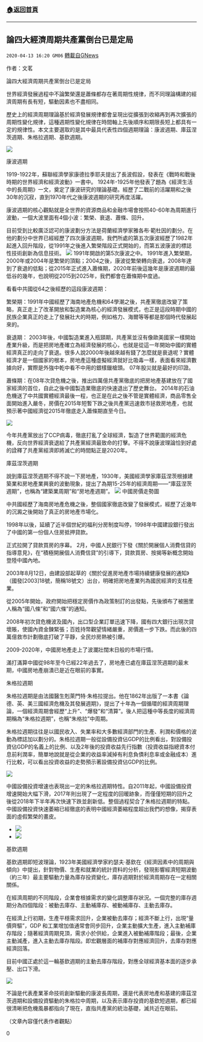 ###  [:house:返回首頁](https://github.com/ourhimalayas/txt)
---

## 論四大經濟周期共產黨倒台已是定局
`2020-04-13 16:20 GM06` [轉載自GNews](https://gnews.org/zh-hant/171669/)

作者：文茗

論四大經濟周期共產黨倒台已是定局

世界經濟發展過程中不論繁榮還是蕭條都存在著周期性規律，而不同理論構建的經濟周期有長有短，驅動因素也不盡相同。

歷史上的經濟周期理論基於經濟發展規律都會呈現出從擴張到收縮再到再次擴張的周期性變化規律，這種週期性變化規律在時間軸上先後順序和期限長短上都具有一定的規律性。本文主要選取的是其中最具代表性四個週期理論：康波週期、庫茲涅茨週期、朱格拉週期、基欽週期。

![](https://s3.amazonaws.com/gnews-media-offload/wp-content/uploads/2020/04/13155152/8-5.jpg)

康波週期

1919-1922年，蘇聯經濟學家康德拉季耶夫提出了長波假設，發表在《戰時和戰後時期的世界經濟和經濟波動》一書中。 1924年-1925年他發表了題為《經濟生活中的長周期》一文，奠定了康波研究的理論基礎。經歷了二戰前的活躍期和之後30年的沉寂，直到1970年代之後康波週期的研究再度活躍。

康波週期的核心觀點就是全世界的資源商品和金融市場會按照40-60年為周期進行波動，一個大波里面有4個小波：繁榮、衰退、蕭條、回升。

目前受到比較廣泛認可的康波劃分方法是荷蘭經濟學家雅各布·範杜因的劃分。在他的劃分中世界已經經歷了四次康波週期，我們所處的第五次康波經歷了1982年起進入回升階段，從1991年之後進入繁榮階段正式開始的，而第五波康波的標誌性技術創新為信息技術。
![](https://s3.amazonaws.com/gnews-media-offload/wp-content/uploads/2020/04/13155305/9-3.jpg)
1991年開啟的第5次康波之中。 1991年進入繁榮期，2000年或2004年是繁榮的頂點；2004之後，康波從繁榮轉向衰退，2008年達到了衰退的低點；從2015年正式進入蕭條期，2020年前後這幾年是康波週期的最低谷的幾年，也說明從2015到2025年，我們都會在蕭條期中度過。

看看中共國從64之後經歷的這段康波週期：

繁榮期：1991年中國經歷了海南地產危機和64學潮之後，共產黨徹底改變了策略，真正走上了改革開放和製造業為核心的經濟發展模式，也正是這段時期中國的民族企業真正的走上了發展壯大的時期，例如格力、海爾等等都是那個時代發展起來的。

衰退期： 2003年後，中國製造業進入瓶頸期，共產黨並沒有像歐美國家一樣開始產業升級，而是把房地產確立為經濟發展的核心，也就是從這一年開始中國的實體經濟真正的走向了衰退。很多人說2000年後越來越有錢了怎麼就是衰退呢？實體經濟才是一個國家的根本，房地產這種虛擬經濟就好比吸毒一樣，表面看來經濟數據向好，實際是外強中乾中看不中用的銀樣鑞槍頭。 07年股災就是最好的印證。

蕭條期：在08年次貸危機之後，推出四萬億共產黨徹底的把房地產基建放在了國家經濟的首位，自此之後中國製造業徹底的快速退出了歷史舞台。 2014年的石油危機送了中共國實體經濟最後一程，也正是在此之後不管是實體經濟，商品零售全面開始進入嚴冬，房價在2015年短暫下跌之後共產黨迅速救市拯救房地產，也就預示著中國經濟從2015年徹底走入蕭條期直至今日。

![](https://s3.amazonaws.com/gnews-media-offload/wp-content/uploads/2020/04/13160437/2-41.png)

今年共產黨放出了CCP病毒，徹底打亂了全球經濟，製造了世界範圍的經濟危機，反向世界經濟衰退給了共產黨經濟最致命的打擊。不得不說康波理論恰到好處的詮釋了共產黨經濟即將滅亡的時間點正是2020年。

庫茲涅茨週期

說到庫茲涅茨週期不得不說一下房地產，1930年，美國經濟學家庫茲涅茨根據建築業和房地產業興衰的波動現象，提出了為期15-25年的經濟周期——“庫茲涅茨週期”，也稱為“建築業周期”和“房地產週期”。
![](https://s3.amazonaws.com/gnews-media-offload/wp-content/uploads/2020/04/13160528/1-119.jpg)
中國房價走勢圖

中共國經歷了海南房地產危機之後，整個國家徹底改變了發展模式，經歷了近幾年的沉澱之後開始了真正的房地產市場化。

1998年以後，延續了近半個世紀的福利分房制度叫停，1998年中國建設銀行發出了中國的第一份個人住房抵押貸款。

正式拉開了貸款買房的序幕。 2月，中國人民銀行下發《關於開展個人消費信貸的指導意見》，在“積極開展個人消費信貸”的引導下，貸款買房、按揭等新概念開始登陸中國內地。

2003年8月12日，由建設部起草的《關於促進房地產市場持續健康發展的通知》（國發[2003]18號，簡稱18號文）出台，明確把房地產業列為國民經濟的支柱產業。

從2005年開始，政府開始把穩定房價作為政策制訂的出發點，先後頒布了被圈里人稱為“國八條”和“國六條”的通知。

2008年初次貸危機波及國內，出口型企業訂單迅速下降，國有四大銀行出現次貸壞賬，使國內資金鍊緊張；百姓持幣觀望情緒嚴重，房價進一步下跌。而此後的四萬億救市計劃徹底打破了平靜，全民炒房熱被引爆。

2009-2020年，中國房地產走上了波瀾壯闊末日般的市場行情。

滿打滿算中國從98年至今已經22年過去了，房地產已處在庫茲涅茨週期的最末期，中國房地產崩潰已是近在眼前的事實。

朱格拉週期

朱格拉週期是由法國醫生剋萊門特·朱格拉提出。他在1862年出版了一本書《論德、英、美三國經濟危機及其發展週期》，提出了十年為一個循環的經濟周期理論，一個經濟周期會經歷“上升”、“爆發”和“清算”。後人把這種中等長度的經濟周期稱為“朱格拉週期”，也稱“朱格拉”中周期。

朱格拉週期往往是以國民收入、失業率和大多數經濟部門的生產、利潤和價格的波動為標誌加以劃分的。朱格拉週期一般從設備投資佔GDP的比例看出，對設備投資佔GDP的名義上的比例、以及2年後的投資收益先行指數（投資收益指總資本付息前利潤率，簡單地說就是從企業的收益率減掉有利息負債利息率或金融成本）進行比較，可以看出投資收益的走勢預示著設備投資佔GDP的比例。

![](https://s3.amazonaws.com/gnews-media-offload/wp-content/uploads/2020/04/13160721/2-86.jpg)

中國設備投資增速也表現出一定的朱格拉週期特性。自2011年起，中國設備投資增速開始大幅下滑，2017年則出現了一定程度的回暖跡象，而僅僅短期的回升之後從2018年下半年再次快速下跌並創新低。整個過程契合了朱格拉週期的特點。中國設備投資快速萎縮已經徹底的表明中國經濟萎縮程度超出我們的想像，揭穿表面的虛假繁榮的畫皮。

- ![](https://s3.amazonaws.com/gnews-media-offload/wp-content/uploads/2020/04/13160840/3-69.jpg)
- ![](https://s3.amazonaws.com/gnews-media-offload/wp-content/uploads/2020/04/13160849/5-28.jpg)


基欽週期

基欽週期即短波理論，1923年美國經濟學家約瑟夫·基欽在《經濟因素中的周期與傾向》中提出，針對物價、生產和就業的統計資料的分析，發現影響經濟短期波動（約三年）最主要驅動力量為庫存投資變化，庫存週期對於經濟周期存在一定相關關係。

在經濟周期的不同階段，企業會根據需求的變化調整庫存狀況。一個完整的庫存週期分為四個階段：被動去庫存、主動補庫存、被動補庫存、主動去庫存。

在經濟上行初期，生產平穩需求回升，企業被動去庫存；經濟不斷上行，出現“量價齊驅”，GDP 和工業增加值通常會同步回升，企業主動擴大生產，進入主動補庫存階段；隨著經濟周期見頂，需求小於供給，企業進入被動補庫階段；最後，企業主動減產，進入主動去庫存階段。即宏觀層面的補庫存對應經濟回升，去庫存對應經濟回落。

目前中國正處於這一輪基欽週期的主動去庫存階段，對應全球經濟基本面的逐步承壓、出口下滑。

![](https://s3.amazonaws.com/gnews-media-offload/wp-content/uploads/2020/04/13161033/1-70.png)

不論是代表產業革命技術創新驅動的康波長周期，還是代表房地產和基建的庫茲涅茨週期和設備投資驅動的朱格拉中周期，以及表示庫存投資的基欽短週期，都已經很清晰把危機風暴都指向了現在，直指共產黨的統治基礎，滅共近在眼前。

（文章內容僅代表作者觀點）

0
